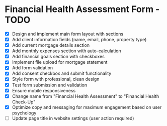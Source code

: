 # Financial Health Assessment Form - TODO

- [x] Design and implement main form layout with sections
- [x] Add client information fields (name, email, phone, property type)
- [x] Add current mortgage details section
- [x] Add monthly expenses section with auto-calculation
- [x] Add financial goals section with checkboxes
- [x] Implement file upload for mortgage statement
- [x] Add form validation
- [x] Add consent checkbox and submit functionality
- [x] Style form with professional, clean design
- [x] Test form submission and validation
- [x] Ensure mobile responsiveness
- [x] Change name from "Financial Health Assessment" to "Financial Health Check-Up"
- [x] Optimize copy and messaging for maximum engagement based on user psychology
- [ ] Update page title in website settings (user action required)
